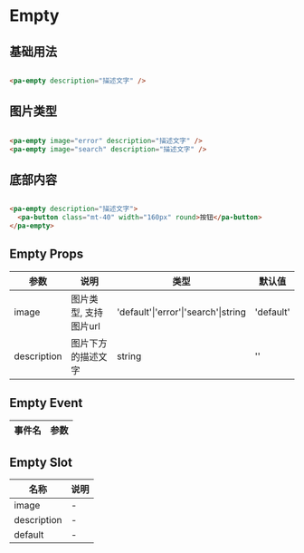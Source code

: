 # Empty

<!--codes start-->

## 基础用法

```html [template]

<pa-empty description="描述文字" />

```
## 图片类型

```html [template]

<pa-empty image="error" description="描述文字" />
<pa-empty image="search" description="描述文字" />

```
## 底部内容

```html [template]

<pa-empty description="描述文字">
  <pa-button class="mt-40" width="160px" round>按钮</pa-button>
</pa-empty>

```

<!--codes end-->

## Empty Props

<!--props start-->

| 参数 | 说明 | 类型 | 默认值 |
| --- | ----- | --- | --- |
| image | 图片类型, 支持图片url | 'default'\|'error'\|'search'\|string |  'default' |
| description | 图片下方的描述文字 | string |  '' |

<!--props end-->

## Empty Event

<!--event start-->

| 事件名 | 参数 |
| --- | --- |


<!--event end-->

## Empty Slot

<!--slot start-->

| 名称 | 说明 |
| --- | --- |
| image | - |
| description | - |
| default | - |

<!--slot end-->

